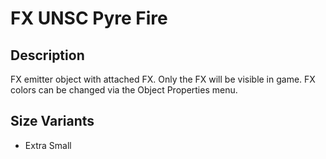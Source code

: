 # FX UNSC Pyre Fire

## Description

FX emitter object with attached FX. Only the FX will be visible in game. FX colors can be changed via the Object Properties menu.

## Size Variants

* Extra Small

